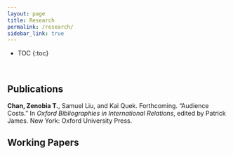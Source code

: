 ```yaml
---
layout: page
title: Research
permalink: /research/
sidebar_link: true
---
```


* TOC
{:toc}
<p>&nbsp;</p>

## Publications

**Chan, Zenobia T.**, Samuel Liu, and Kai Quek. Forthcoming. “Audience Costs.” In _Oxford Bibliographies in International Relations_, edited by Patrick James. New York: Oxford University Press.

## Working Papers



